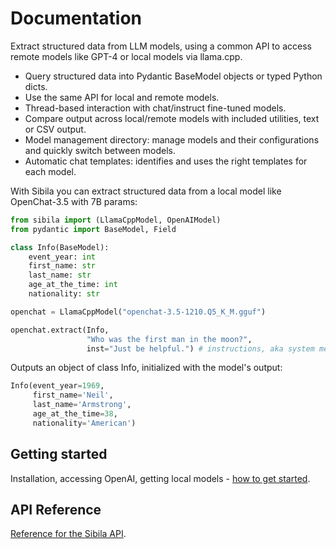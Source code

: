 # Documentation

Extract structured data from LLM models, using a common API to access remote models like GPT-4 or local models via llama.cpp.

- Query structured data into Pydantic BaseModel objects or typed Python dicts.
- Use the same API for local and remote models.
- Thread-based interaction with chat/instruct fine-tuned models.
- Compare output across local/remote models with included utilities, text or CSV output.
- Model management directory: manage models and their configurations and quickly switch between models.
- Automatic chat templates: identifies and uses the right templates for each model.

With Sibila you can extract structured data from a local model like OpenChat-3.5 with 7B params:

```python
from sibila import (LlamaCppModel, OpenAIModel)
from pydantic import BaseModel, Field

class Info(BaseModel):
    event_year: int
    first_name: str
    last_name: str
    age_at_the_time: int
    nationality: str

openchat = LlamaCppModel("openchat-3.5-1210.Q5_K_M.gguf")

openchat.extract(Info,
                 "Who was the first man in the moon?",
                 inst="Just be helpful.") # instructions, aka system message
```

Outputs an object of class Info, initialized with the model's output:

```python
Info(event_year=1969,
     first_name='Neil',
     last_name='Armstrong',
     age_at_the_time=38,
     nationality='American')
```

## Getting started

Installation, accessing OpenAI, getting local models - [how to get started](getting-started.md).


## API Reference

[Reference for the Sibila API](api-reference.md).